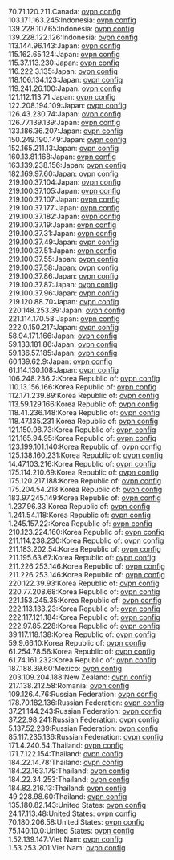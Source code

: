 70.71.120.211:Canada: [ovpn config](vpn/70_71_120_211.ovpn)  
103.171.163.245:Indonesia: [ovpn config](vpn/103_171_163_245.ovpn)  
139.228.107.65:Indonesia: [ovpn config](vpn/139_228_107_65.ovpn)  
139.228.122.126:Indonesia: [ovpn config](vpn/139_228_122_126.ovpn)  
113.144.96.143:Japan: [ovpn config](vpn/113_144_96_143.ovpn)  
115.162.65.124:Japan: [ovpn config](vpn/115_162_65_124.ovpn)  
115.37.113.230:Japan: [ovpn config](vpn/115_37_113_230.ovpn)  
116.222.3.135:Japan: [ovpn config](vpn/116_222_3_135.ovpn)  
118.106.134.123:Japan: [ovpn config](vpn/118_106_134_123.ovpn)  
119.241.26.100:Japan: [ovpn config](vpn/119_241_26_100.ovpn)  
121.112.113.71:Japan: [ovpn config](vpn/121_112_113_71.ovpn)  
122.208.194.109:Japan: [ovpn config](vpn/122_208_194_109.ovpn)  
126.43.230.74:Japan: [ovpn config](vpn/126_43_230_74.ovpn)  
126.77.139.139:Japan: [ovpn config](vpn/126_77_139_139.ovpn)  
133.186.36.207:Japan: [ovpn config](vpn/133_186_36_207.ovpn)  
150.249.190.149:Japan: [ovpn config](vpn/150_249_190_149.ovpn)  
152.165.211.13:Japan: [ovpn config](vpn/152_165_211_13.ovpn)  
160.13.81.168:Japan: [ovpn config](vpn/160_13_81_168.ovpn)  
163.139.238.156:Japan: [ovpn config](vpn/163_139_238_156.ovpn)  
182.169.97.60:Japan: [ovpn config](vpn/182_169_97_60.ovpn)  
219.100.37.104:Japan: [ovpn config](vpn/219_100_37_104.ovpn)  
219.100.37.105:Japan: [ovpn config](vpn/219_100_37_105.ovpn)  
219.100.37.107:Japan: [ovpn config](vpn/219_100_37_107.ovpn)  
219.100.37.177:Japan: [ovpn config](vpn/219_100_37_177.ovpn)  
219.100.37.182:Japan: [ovpn config](vpn/219_100_37_182.ovpn)  
219.100.37.19:Japan: [ovpn config](vpn/219_100_37_19.ovpn)  
219.100.37.31:Japan: [ovpn config](vpn/219_100_37_31.ovpn)  
219.100.37.49:Japan: [ovpn config](vpn/219_100_37_49.ovpn)  
219.100.37.51:Japan: [ovpn config](vpn/219_100_37_51.ovpn)  
219.100.37.55:Japan: [ovpn config](vpn/219_100_37_55.ovpn)  
219.100.37.58:Japan: [ovpn config](vpn/219_100_37_58.ovpn)  
219.100.37.86:Japan: [ovpn config](vpn/219_100_37_86.ovpn)  
219.100.37.87:Japan: [ovpn config](vpn/219_100_37_87.ovpn)  
219.100.37.96:Japan: [ovpn config](vpn/219_100_37_96.ovpn)  
219.120.88.70:Japan: [ovpn config](vpn/219_120_88_70.ovpn)  
220.148.253.39:Japan: [ovpn config](vpn/220_148_253_39.ovpn)  
221.114.170.58:Japan: [ovpn config](vpn/221_114_170_58.ovpn)  
222.0.150.217:Japan: [ovpn config](vpn/222_0_150_217.ovpn)  
58.94.171.166:Japan: [ovpn config](vpn/58_94_171_166.ovpn)  
59.133.181.86:Japan: [ovpn config](vpn/59_133_181_86.ovpn)  
59.136.57.185:Japan: [ovpn config](vpn/59_136_57_185.ovpn)  
60.139.62.9:Japan: [ovpn config](vpn/60_139_62_9.ovpn)  
61.114.130.108:Japan: [ovpn config](vpn/61_114_130_108.ovpn)  
106.248.236.2:Korea Republic of: [ovpn config](vpn/106_248_236_2.ovpn)  
110.13.156.166:Korea Republic of: [ovpn config](vpn/110_13_156_166.ovpn)  
112.171.239.89:Korea Republic of: [ovpn config](vpn/112_171_239_89.ovpn)  
113.59.129.166:Korea Republic of: [ovpn config](vpn/113_59_129_166.ovpn)  
118.41.236.148:Korea Republic of: [ovpn config](vpn/118_41_236_148.ovpn)  
118.47.135.231:Korea Republic of: [ovpn config](vpn/118_47_135_231.ovpn)  
121.150.98.73:Korea Republic of: [ovpn config](vpn/121_150_98_73.ovpn)  
121.165.94.95:Korea Republic of: [ovpn config](vpn/121_165_94_95.ovpn)  
123.199.101.140:Korea Republic of: [ovpn config](vpn/123_199_101_140.ovpn)  
125.138.160.231:Korea Republic of: [ovpn config](vpn/125_138_160_231.ovpn)  
14.47.103.216:Korea Republic of: [ovpn config](vpn/14_47_103_216.ovpn)  
175.114.210.69:Korea Republic of: [ovpn config](vpn/175_114_210_69.ovpn)  
175.120.217.188:Korea Republic of: [ovpn config](vpn/175_120_217_188.ovpn)  
175.204.54.218:Korea Republic of: [ovpn config](vpn/175_204_54_218.ovpn)  
183.97.245.149:Korea Republic of: [ovpn config](vpn/183_97_245_149.ovpn)  
1.237.96.33:Korea Republic of: [ovpn config](vpn/1_237_96_33.ovpn)  
1.241.54.118:Korea Republic of: [ovpn config](vpn/1_241_54_118.ovpn)  
1.245.157.22:Korea Republic of: [ovpn config](vpn/1_245_157_22.ovpn)  
210.123.224.160:Korea Republic of: [ovpn config](vpn/210_123_224_160.ovpn)  
211.114.238.230:Korea Republic of: [ovpn config](vpn/211_114_238_230.ovpn)  
211.183.202.54:Korea Republic of: [ovpn config](vpn/211_183_202_54.ovpn)  
211.195.63.67:Korea Republic of: [ovpn config](vpn/211_195_63_67.ovpn)  
211.226.253.146:Korea Republic of: [ovpn config](vpn/211_226_253_146.ovpn)  
211.226.253.146:Korea Republic of: [ovpn config](vpn/211_226_253_146.ovpn)  
220.122.39.93:Korea Republic of: [ovpn config](vpn/220_122_39_93.ovpn)  
220.77.208.68:Korea Republic of: [ovpn config](vpn/220_77_208_68.ovpn)  
221.153.245.35:Korea Republic of: [ovpn config](vpn/221_153_245_35.ovpn)  
222.113.133.23:Korea Republic of: [ovpn config](vpn/222_113_133_23.ovpn)  
222.117.121.184:Korea Republic of: [ovpn config](vpn/222_117_121_184.ovpn)  
222.97.85.228:Korea Republic of: [ovpn config](vpn/222_97_85_228.ovpn)  
39.117.118.138:Korea Republic of: [ovpn config](vpn/39_117_118_138.ovpn)  
59.9.66.10:Korea Republic of: [ovpn config](vpn/59_9_66_10.ovpn)  
61.254.78.56:Korea Republic of: [ovpn config](vpn/61_254_78_56.ovpn)  
61.74.161.232:Korea Republic of: [ovpn config](vpn/61_74_161_232.ovpn)  
187.188.39.60:Mexico: [ovpn config](vpn/187_188_39_60.ovpn)  
203.109.204.188:New Zealand: [ovpn config](vpn/203_109_204_188.ovpn)  
217.138.212.58:Romania: [ovpn config](vpn/217_138_212_58.ovpn)  
109.126.4.76:Russian Federation: [ovpn config](vpn/109_126_4_76.ovpn)  
178.70.182.136:Russian Federation: [ovpn config](vpn/178_70_182_136.ovpn)  
37.21.144.243:Russian Federation: [ovpn config](vpn/37_21_144_243.ovpn)  
37.22.98.241:Russian Federation: [ovpn config](vpn/37_22_98_241.ovpn)  
5.137.52.239:Russian Federation: [ovpn config](vpn/5_137_52_239.ovpn)  
85.117.235.136:Russian Federation: [ovpn config](vpn/85_117_235_136.ovpn)  
171.4.240.54:Thailand: [ovpn config](vpn/171_4_240_54.ovpn)  
171.7.122.154:Thailand: [ovpn config](vpn/171_7_122_154.ovpn)  
184.22.14.78:Thailand: [ovpn config](vpn/184_22_14_78.ovpn)  
184.22.163.179:Thailand: [ovpn config](vpn/184_22_163_179.ovpn)  
184.22.34.253:Thailand: [ovpn config](vpn/184_22_34_253.ovpn)  
184.82.216.13:Thailand: [ovpn config](vpn/184_82_216_13.ovpn)  
49.228.98.60:Thailand: [ovpn config](vpn/49_228_98_60.ovpn)  
135.180.82.143:United States: [ovpn config](vpn/135_180_82_143.ovpn)  
24.17.113.48:United States: [ovpn config](vpn/24_17_113_48.ovpn)  
70.180.206.58:United States: [ovpn config](vpn/70_180_206_58.ovpn)  
75.140.10.0:United States: [ovpn config](vpn/75_140_10_0.ovpn)  
1.52.139.147:Viet Nam: [ovpn config](vpn/1_52_139_147.ovpn)  
1.53.253.201:Viet Nam: [ovpn config](vpn/1_53_253_201.ovpn)  
